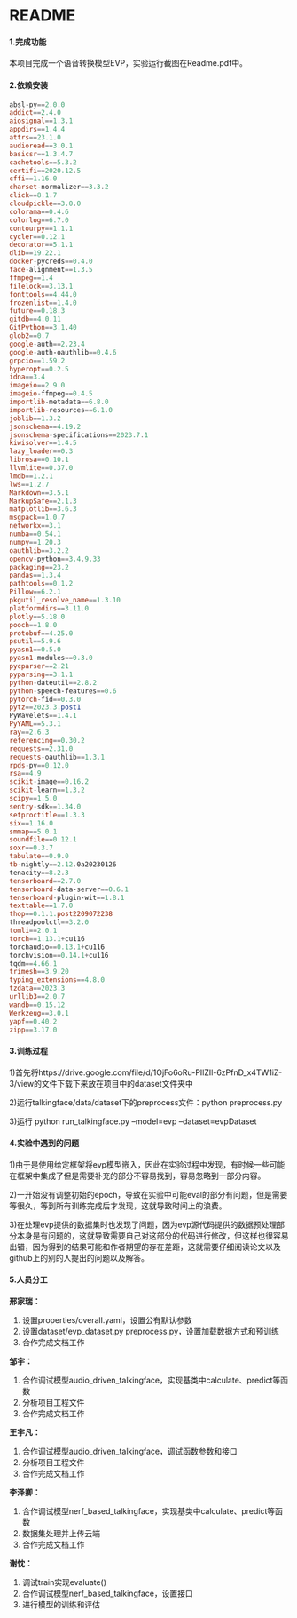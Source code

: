 # README

#### **1.完成功能**

本项目完成一个语音转换模型EVP，实验运行截图在Readme.pdf中。

#### **2.依赖安装**

```powershell
absl-py==2.0.0
addict==2.4.0
aiosignal==1.3.1
appdirs==1.4.4
attrs==23.1.0
audioread==3.0.1
basicsr==1.3.4.7
cachetools==5.3.2
certifi==2020.12.5
cffi==1.16.0
charset-normalizer==3.3.2
click==8.1.7
cloudpickle==3.0.0
colorama==0.4.6
colorlog==6.7.0
contourpy==1.1.1
cycler==0.12.1
decorator==5.1.1
dlib==19.22.1
docker-pycreds==0.4.0
face-alignment==1.3.5
ffmpeg==1.4
filelock==3.13.1
fonttools==4.44.0
frozenlist==1.4.0
future==0.18.3
gitdb==4.0.11
GitPython==3.1.40
glob2==0.7
google-auth==2.23.4
google-auth-oauthlib==0.4.6
grpcio==1.59.2
hyperopt==0.2.5
idna==3.4
imageio==2.9.0
imageio-ffmpeg==0.4.5
importlib-metadata==6.8.0
importlib-resources==6.1.0
joblib==1.3.2
jsonschema==4.19.2
jsonschema-specifications==2023.7.1
kiwisolver==1.4.5
lazy_loader==0.3
librosa==0.10.1
llvmlite==0.37.0
lmdb==1.2.1
lws==1.2.7
Markdown==3.5.1
MarkupSafe==2.1.3
matplotlib==3.6.3
msgpack==1.0.7
networkx==3.1
numba==0.54.1
numpy==1.20.3
oauthlib==3.2.2
opencv-python==3.4.9.33
packaging==23.2
pandas==1.3.4
pathtools==0.1.2
Pillow==6.2.1
pkgutil_resolve_name==1.3.10
platformdirs==3.11.0
plotly==5.18.0
pooch==1.8.0
protobuf==4.25.0
psutil==5.9.6
pyasn1==0.5.0
pyasn1-modules==0.3.0
pycparser==2.21
pyparsing==3.1.1
python-dateutil==2.8.2
python-speech-features==0.6
pytorch-fid==0.3.0
pytz==2023.3.post1
PyWavelets==1.4.1
PyYAML==5.3.1
ray==2.6.3
referencing==0.30.2
requests==2.31.0
requests-oauthlib==1.3.1
rpds-py==0.12.0
rsa==4.9
scikit-image==0.16.2
scikit-learn==1.3.2
scipy==1.5.0
sentry-sdk==1.34.0
setproctitle==1.3.3
six==1.16.0
smmap==5.0.1
soundfile==0.12.1
soxr==0.3.7
tabulate==0.9.0
tb-nightly==2.12.0a20230126
tenacity==8.2.3
tensorboard==2.7.0
tensorboard-data-server==0.6.1
tensorboard-plugin-wit==1.8.1
texttable==1.7.0
thop==0.1.1.post2209072238
threadpoolctl==3.2.0
tomli==2.0.1
torch==1.13.1+cu116
torchaudio==0.13.1+cu116
torchvision==0.14.1+cu116
tqdm==4.66.1
trimesh==3.9.20
typing_extensions==4.8.0
tzdata==2023.3
urllib3==2.0.7
wandb==0.15.12
Werkzeug==3.0.1
yapf==0.40.2
zipp==3.17.0

```

#### 3.训练过程

1)首先将https://drive.google.com/file/d/1OjFo6oRu-PIlZIl-6zPfnD_x4TW1iZ-3/view的文件下载下来放在项目中的dataset文件夹中

2)运行talkingface/data/dataset下的preprocess文件：python preprocess.py

3)运行 python run_talkingface.py –model=evp –dataset=evpDataset

#### 4.实验中遇到的问题

1)由于是使用给定框架将evp模型嵌入，因此在实验过程中发现，有时候一些可能在框架中集成了但是需要补充的部分不容易找到，容易忽略到一部分内容。

2)一开始没有调整初始的epoch，导致在实验中可能eval的部分有问题，但是需要等很久，等到所有训练完成后才发现，这就导致时间上的浪费。

3)在处理evp提供的数据集时也发现了问题，因为evp源代码提供的数据预处理部分本身是有问题的，这就导致需要自己对这部分的代码进行修改，但这样也很容易出错，因为得到的结果可能和作者期望的存在差距，这就需要仔细阅读论文以及github上的别的人提出的问题以及解答。

#### 5.人员分工
**邢家瑞：**
1.	设置properties/overall.yaml，设置公有默认参数
2.	设置dataset/evp_dataset.py preprocess.py，设置加载数据方式和预训练
3.	合作完成文档工作
   
**邹宇：**
1.	合作调试模型audio_driven_talkingface，实现基类中calculate、predict等函数
2.	分析项目工程文件
3.	合作完成文档工作
   
**王宇凡：**
1.	合作调试模型audio_driven_talkingface，调试函数参数和接口
2.	分析项目工程文件
3.	合作完成文档工作
   
**李泽卿：**
1.	合作调试模型nerf_based_talkingface，实现基类中calculate、predict等函数
2.	数据集处理并上传云端
3.	合作完成文档工作

**谢忱：**
1.	调试train实现evaluate()
2.	合作调试模型nerf_based_talkingface，设置接口
3.	进行模型的训练和评估
